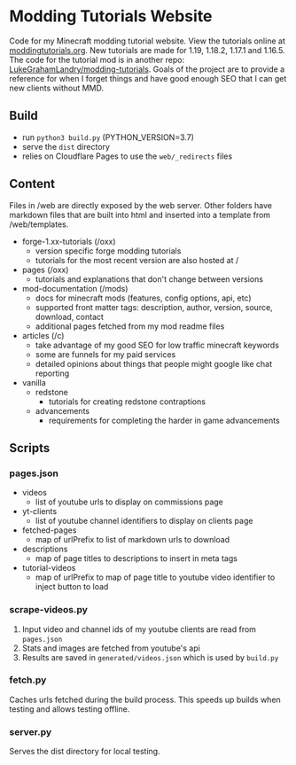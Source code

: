 # Modding Tutorials Website

Code for my Minecraft modding tutorial website. View the tutorials online at [moddingtutorials.org](https://moddingtutorials.org). New tutorials are made for 1.19, 1.18.2, 1.17.1 and 1.16.5. The code for the tutorial mod is in another repo: [LukeGrahamLandry/modding-tutorials](https://github.com/LukeGrahamLandry/modding-tutorials). Goals of the project are to provide a reference for when I forget things and have good enough SEO that I can get new clients without MMD.

## Build

- run `python3 build.py` (PYTHON_VERSION=3.7)
- serve the `dist` directory
- relies on Cloudflare Pages to use the `web/_redirects` files

## Content

Files in /web are directly exposed by the web server. Other folders have markdown files that are built into html and inserted into a template from /web/templates. 

- forge-1.xx-tutorials (/oxx)
    - version specific forge modding tutorials
    - tutorials for the most recent version are also hosted at / 
- pages (/oxx)
    - tutorials and explanations that don't change between versions
- mod-documentation (/mods)
    - docs for minecraft mods (features, config options, api, etc)
    - supported front matter tags: description, author, version, source, download, contact
    - additional pages fetched from my mod readme files
- articles (/c)
    - take advantage of my good SEO for low traffic minecraft keywords
    - some are funnels for my paid services 
    - detailed opinions about things that people might google like chat reporting 
- vanilla
    - redstone
        - tutorials for creating redstone contraptions 
    - advancements 
        - requirements for completing the harder in game advancements 

## Scripts 

### pages.json

- videos
    - list of youtube urls to display on commissions page
- yt-clients 
    - list of youtube channel identifiers to display on clients page
- fetched-pages
    - map of urlPrefix to list of markdown urls to download
- descriptions
    - map of page titles to descriptions to insert in meta tags
- tutorial-videos
    - map of urlPrefix to map of page title to youtube video identifier to inject button to load

### scrape-videos.py

1. Input video and channel ids of my youtube clients are read from `pages.json`
2. Stats and images are fetched from youtube's api
3. Results are saved in `generated/videos.json` which is used by `build.py`

### fetch.py

Caches urls fetched during the build process. This speeds up builds when testing and allows testing offline. 

### server.py

Serves the dist directory for local testing. 
